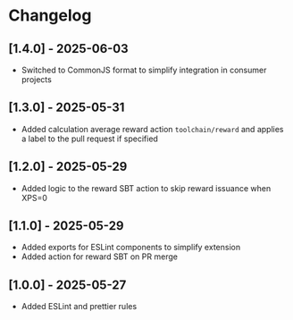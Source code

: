 # Changelog

## [1.4.0] - 2025-06-03

- Switched to CommonJS format to simplify integration in consumer projects

## [1.3.0] - 2025-05-31

- Added calculation average reward action `toolchain/reward` and applies a label to the pull request if specified

## [1.2.0] - 2025-05-29

- Added logic to the reward SBT action to skip reward issuance when XPS=0

## [1.1.0] - 2025-05-29

- Added exports for ESLint components to simplify extension
- Added action for reward SBT on PR merge

## [1.0.0] - 2025-05-27

- Added ESLint and prettier rules

